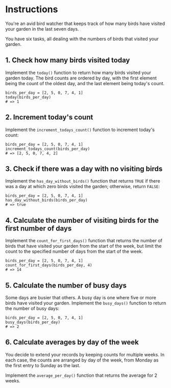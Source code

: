 # Instructions

You're an avid bird watcher that keeps track of how many birds have visited your garden in the last seven days.

You have six tasks, all dealing with the numbers of birds that visited your garden.

## 1. Check how many birds visited today

Implement the `today()` function to return how many birds visited your garden today. 
The bird counts are ordered by day, with the first element being the count of the oldest day, and the last element being today's count.

```julia-repl
birds_per_day = [2, 5, 0, 7, 4, 1]
today(birds_per_day)
# => 1
```

## 2. Increment today's count

Implement the `increment_todays_count()` function to increment today's count:

```julia-repl
birds_per_day = [2, 5, 0, 7, 4, 1]
increment_todays_count(birds_per_day)
# => [2, 5, 0, 7, 4, 2]
```

## 3. Check if there was a day with no visiting birds

Implement the `has_day_without_birds()` function that returns `TRUE` if there was a day at which zero birds visited the garden; otherwise, return `FALSE`:

```julia-repl
birds_per_day = [2, 5, 0, 7, 4, 1]
has_day_without_birds(birds_per_day)
# => true
```

## 4. Calculate the number of visiting birds for the first number of days

Implement the `count_for_first_days()` function that returns the number of birds that have visited your garden from the start of the week, but limit the count to the specified number of days from the start of the week.

```julia-repl
birds_per_day = [2, 5, 0, 7, 4, 1]
count_for_first_days(birds_per_day, 4)
# => 14
```

## 5. Calculate the number of busy days

Some days are busier that others. 
A busy day is one where five or more birds have visited your garden.
Implement the `busy_days()` function to return the number of busy days:

```julia-repl
birds_per_day = [2, 5, 0, 7, 4, 1]
busy_days(birds_per_day)
# => 2
```

## 6. Calculate averages by day of the week

You decide to extend your records by keeping counts for multiple weeks.
In each case, the counts are arranged by day of the week, from Monday as the first entry to Sunday as the last.

Implement the `average_per_day()` function that returns the average for 2 weeks.

```julia-repl

```

